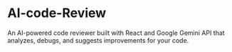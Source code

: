 # AI-code-Review
An AI-powered code reviewer built with React and Google Gemini API that analyzes, debugs, and suggests improvements for your code.
